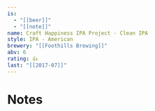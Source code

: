 ```yaml
---
is:
  - "[[beer]]"
  - "[[note]]"
name: Craft Happiness IPA Project - Clean IPA
style: IPA - American
brewery: "[[Foothills Brewing]]"
abv: 6
rating: 👍
last: "[[2017-07]]"
---
```

# Notes

